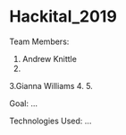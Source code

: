 # Hackital_2019
Team Members:
1. Andrew Knittle
2. 
3.Gianna Williams 
4. 
5. 

Goal:
...

Technologies Used:
...
